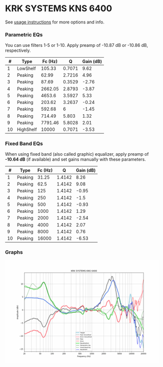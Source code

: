 # KRK SYSTEMS KNS 6400
See [usage instructions](https://github.com/jaakkopasanen/AutoEq#usage) for more options and info.

### Parametric EQs
You can use filters 1-5 or 1-10. Apply preamp of -10.87 dB or -10.86 dB, respectively.

|   # | Type      |   Fc (Hz) |      Q |   Gain (dB) |
|-----|-----------|-----------|--------|-------------|
|   1 | LowShelf  |    105.33 | 0.7071 |        9.62 |
|   2 | Peaking   |     62.99 | 2.7216 |        4.96 |
|   3 | Peaking   |     87.69 | 0.3529 |       -2.76 |
|   4 | Peaking   |   2662.05 | 2.8793 |       -3.87 |
|   5 | Peaking   |   4653.6  | 3.5927 |        5.33 |
|   6 | Peaking   |    203.62 | 3.2637 |       -0.24 |
|   7 | Peaking   |    592.68 | 6      |       -1.45 |
|   8 | Peaking   |    714.49 | 5.803  |        1.32 |
|   9 | Peaking   |   7791.46 | 5.8028 |        2.01 |
|  10 | HighShelf |  10000    | 0.7071 |       -3.53 |

### Fixed Band EQs
When using fixed band (also called graphic) equalizer, apply preamp of **-10.64 dB** (if available) and set gains manually with these parameters.

|   # | Type    |   Fc (Hz) |      Q |   Gain (dB) |
|-----|---------|-----------|--------|-------------|
|   1 | Peaking |     31.25 | 1.4142 |        8.26 |
|   2 | Peaking |     62.5  | 1.4142 |        9.08 |
|   3 | Peaking |    125    | 1.4142 |       -0.95 |
|   4 | Peaking |    250    | 1.4142 |       -1.5  |
|   5 | Peaking |    500    | 1.4142 |       -0.93 |
|   6 | Peaking |   1000    | 1.4142 |        1.29 |
|   7 | Peaking |   2000    | 1.4142 |       -2.54 |
|   8 | Peaking |   4000    | 1.4142 |        2.07 |
|   9 | Peaking |   8000    | 1.4142 |        0.76 |
|  10 | Peaking |  16000    | 1.4142 |       -6.53 |

### Graphs
![](./KRK%20SYSTEMS%20KNS%206400.png)
